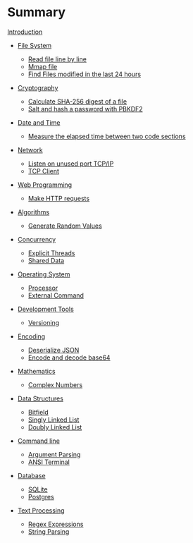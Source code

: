 # Summary

[Introduction](./intro.md)

- [File System]()

  - [Read file line by line](./01-01-read-file-line-by-line.md)
  - [Mmap file](./01-02-mmap-file.md)
  - [Find Files modified in the last 24 hours](./01-03-file-modified-24h-ago.md)

- [Cryptography]()

  - [Calculate SHA-256 digest of a file](./02-01-sha-digest.md)
  - [Salt and hash a password with PBKDF2](./02-02-pbkdf2.md)

- [Date and Time]()

  - [Measure the elapsed time between two code sections](./03-01-elapsed-time.md)

- [Network]()

  - [Listen on unused port TCP/IP](./04-01-tcp-server.md)
  - [TCP Client](./04-02-tcp-client.md)

- [Web Programming]()

  - [Make HTTP requests](./05-01-http-requests.md)

- [Algorithms]()

  - [Generate Random Values](./06-01-rand.md)

- [Concurrency]()

  - [Explicit Threads](./07-01-spawn.md)
  - [Shared Data](./07-02-shared-data.md)

- [Operating System]()

  - [Processor](./08-01-cpu-count.md)
  - [External Command](./08-02-external.md)

- [Development Tools]()

  - [Versioning](./09-01-semver.md)

- [Encoding]()

  - [Deserialize JSON](./10-01-json.md)
  - [Encode and decode base64](./10-02-base64.md)

- [Mathematics]()

  - [Complex Numbers](./11-01-complex-numbers.md)

- [Data Structures]()

  - [Bitfield](./12-01-bitfield.md)
  - [Singly Linked List](./12-02-singly-linked-list.md)
  - [Doubly Linked List](./12-03-doubly-linked-list.md)

- [Command line]()

  - [Argument Parsing](./13-01-argparse.md)
  - [ANSI Terminal]()

- [Database]()

  - [SQLite](./14-01-sqlite.md)
  - [Postgres](./14-02-postgres.md)

- [Text Processing]()
  - [Regex Expressions](15-01-regex.md)
  - [String Parsing](15-02-string.md)
